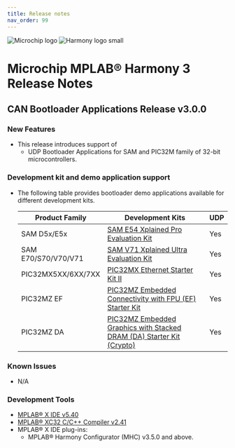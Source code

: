 ```yaml
---
title: Release notes
nav_order: 99
---
```


![Microchip logo](https://raw.githubusercontent.com/wiki/Microchip-MPLAB-Harmony/Microchip-MPLAB-Harmony.github.io/images/microchip_logo.png)
![Harmony logo small](https://raw.githubusercontent.com/wiki/Microchip-MPLAB-Harmony/Microchip-MPLAB-Harmony.github.io/images/microchip_mplab_harmony_logo_small.png)

# Microchip MPLAB® Harmony 3 Release Notes

## CAN Bootloader Applications Release v3.0.0
### New Features

- This release introduces support of
    - UDP Bootloader Applications for SAM and PIC32M family of 32-bit microcontrollers.

### Development kit and demo application support
- The following table provides bootloader demo applications available for different development kits.

    | Product Family                 | Development Kits                                    | UDP              |
    | ------------------------------ | --------------------------------------------------- | ---------------- |
    | SAM D5x/E5x                    | [SAM E54 Xplained Pro Evaluation Kit](https://www.microchip.com/developmenttools/ProductDetails/ATSAME54-XPRO)               | Yes              |
    | SAM E70/S70/V70/V71            | [SAM V71 Xplained Ultra Evaluation Kit](https://www.microchip.com/DevelopmentTools/ProductDetails/PartNO/ATSAMV71-XULT)        | Yes              |
    | PIC32MX5XX/6XX/7XX             | [PIC32MX Ethernet Starter Kit II](https://www.microchip.com/DevelopmentTools/ProductDetails/dm320004-2)                                                                                       | Yes              |
    | PIC32MZ EF                     | [PIC32MZ Embedded Connectivity with FPU (EF) Starter Kit](https://www.microchip.com/Developmenttools/ProductDetails/Dm320007)                    | Yes              |
    | PIC32MZ DA                     | [PIC32MZ Embedded Graphics with Stacked DRAM (DA) Starter Kit (Crypto)](https://www.microchip.com/DevelopmentTools/ProductDetails/DM320010-C)                  | Yes              |


### Known Issues

* N/A


### Development Tools

* [MPLAB® X IDE v5.40](https://www.microchip.com/mplab/mplab-x-ide)
* [MPLAB® XC32 C/C++ Compiler v2.41](https://www.microchip.com/mplab/compilers)
* MPLAB® X IDE plug-ins:
    * MPLAB® Harmony Configurator (MHC) v3.5.0 and above.